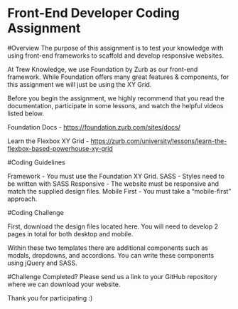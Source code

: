 # Front-End Developer Coding Assignment

#Overview
The purpose of this assignment is to test your knowledge with using front-end frameworks to scaffold and develop responsive websites.

At Trew Knowledge, we use Foundation by Zurb as our front-end framework. While Foundation offers many great features & components, for this assignment we will just be using the XY Grid.

Before you begin the assignment, we highly recommend that you read the documentation, participate in some lessons, and watch the helpful videos listed below.

Foundation Docs - https://foundation.zurb.com/sites/docs/

Learn the Flexbox XY Grid - https://zurb.com/university/lessons/learn-the-flexbox-based-powerhouse-xy-grid

#Coding Guidelines

Framework - You must use the Foundation XY Grid.
SASS -  Styles need to be written with SASS
Responsive - The website must be responsive and match the supplied design files.
Mobile First - You must take a “mobile-first” approach.

#Coding Challenge

First, download the design files located here. You will need to develop 2 pages in total for both desktop and mobile.

Within these two templates there are additional components such as modals, dropdowns, and accordions. You can write these components using jQuery and SASS.

#Challenge Completed?
Please send us a link to your GitHub repository where we can download your website.

Thank you for participating :)
